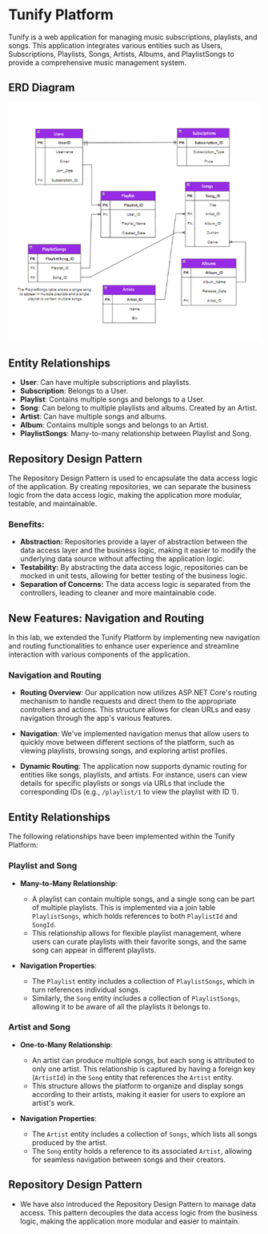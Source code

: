 # Tunify Platform

Tunify is a web application for managing music subscriptions, playlists, and songs. This application integrates various entities such as Users, Subscriptions, Playlists, Songs, Artists, Albums, and PlaylistSongs to provide a comprehensive music management system.

## ERD Diagram

![Tunify ERD Diagram](https://github.com/AbdallahDebsawi/Tunify-Platform/blob/Tunify/Tunify-Platform/TunifyERD.png)

## Entity Relationships

- **User**: Can have multiple subscriptions and playlists.
- **Subscription**: Belongs to a User.
- **Playlist**: Contains multiple songs and belongs to a User.
- **Song**: Can belong to multiple playlists and albums. Created by an Artist.
- **Artist**: Can have multiple songs and albums.
- **Album**: Contains multiple songs and belongs to an Artist.
- **PlaylistSongs**: Many-to-many relationship between Playlist and Song.

## Repository Design Pattern

The Repository Design Pattern is used to encapsulate the data access logic of the application. By creating repositories, we can separate the business logic from the data access logic, making the application more modular, testable, and maintainable.

### Benefits:
- **Abstraction:** Repositories provide a layer of abstraction between the data access layer and the business logic, making it easier to modify the underlying data source without affecting the application logic.
- **Testability:** By abstracting the data access logic, repositories can be mocked in unit tests, allowing for better testing of the business logic.
- **Separation of Concerns:** The data access logic is separated from the controllers, leading to cleaner and more maintainable code.


## New Features: Navigation and Routing

In this lab, we extended the Tunify Platform by implementing new navigation and routing functionalities to enhance user experience and streamline interaction with various components of the application.

### Navigation and Routing

- **Routing Overview**: 
  Our application now utilizes ASP.NET Core's routing mechanism to handle requests and direct them to the appropriate controllers and actions. This structure allows for clean URLs and easy navigation through the app's various features.
  
- **Navigation**: 
  We've implemented navigation menus that allow users to quickly move between different sections of the platform, such as viewing playlists, browsing songs, and exploring artist profiles.

- **Dynamic Routing**: 
  The application now supports dynamic routing for entities like songs, playlists, and artists. For instance, users can view details for specific playlists or songs via URLs that include the corresponding IDs (e.g., `/playlist/1` to view the playlist with ID 1).

## Entity Relationships

The following relationships have been implemented within the Tunify Platform:

### Playlist and Song

- **Many-to-Many Relationship**: 
  - A playlist can contain multiple songs, and a single song can be part of multiple playlists. This is implemented via a join table `PlaylistSongs`, which holds references to both `PlaylistId` and `SongId`.
  - This relationship allows for flexible playlist management, where users can curate playlists with their favorite songs, and the same song can appear in different playlists.

- **Navigation Properties**:
  - The `Playlist` entity includes a collection of `PlaylistSongs`, which in turn references individual songs.
  - Similarly, the `Song` entity includes a collection of `PlaylistSongs`, allowing it to be aware of all the playlists it belongs to.

### Artist and Song

- **One-to-Many Relationship**:
  - An artist can produce multiple songs, but each song is attributed to only one artist. This relationship is captured by having a foreign key (`ArtistId`) in the `Song` entity that references the `Artist` entity.
  - This structure allows the platform to organize and display songs according to their artists, making it easier for users to explore an artist's work.

- **Navigation Properties**:
  - The `Artist` entity includes a collection of `Songs`, which lists all songs produced by the artist.
  - The `Song` entity holds a reference to its associated `Artist`, allowing for seamless navigation between songs and their creators.

## Repository Design Pattern

- We have also introduced the Repository Design Pattern to manage data access. This pattern decouples the data access logic from the business logic, making the application more modular and easier to maintain.

